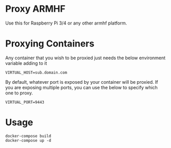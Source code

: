 # Proxy ARMHF

Use this for Raspberry Pi 3/4 or any other armhf platform.

# Proxying Containers

Any container that you wish to be proxied just needs the below environment variable adding to it
```
VIRTUAL_HOST=sub.domain.com
```

By default, whatever port is exposed by your container will be proxied. If you are exposing multiple ports, you can use the below to specify which one to proxy.
```
VIRTUAL_PORT=9443
```

# Usage

```
docker-compose build
docker-compose up -d
```
